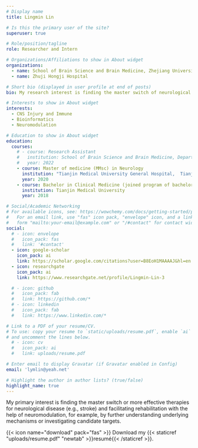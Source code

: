 ```yaml
---
# Display name
title: Lingmin Lin

# Is this the primary user of the site?
superuser: true

# Role/position/tagline
role: Researcher and Intern

# Organizations/Affiliations to show in About widget
organizations:
  - name: School of Brain Science and Brain Medicine, Zhejiang University
  - name: Zhuji Hongji Hospital

# Short bio (displayed in user profile at end of posts)
bio: My research interest is finding the master switch of neurological disease (e.g., stroke) and facilitating rehabilitation by investigating candidate targets for stroke with neuromodulation.

# Interests to show in About widget
interests:
  - CNS Injury and Immune
  - Bioinformatics
  - Neuromodulation

# Education to show in About widget
education:
  courses:
    # - course: Research Assistant
    #   institution: School of Brain Science and Brain Medicine, Department of Rehabilitation Medicine in the First Affiliated Hospital of Zhejiang University
    #   year: 2022
    - course: Master of medicine (MMsc) in Neurology 
      institution: "Tianjin Medical University General Hospital,  Tianjin Neurological Institute"
      year: 2020
    - course: Bachelor in Clinical Medicine (joined program of bachelor and master degrees)
      institution: Tianjin Medical University
      year: 2018

# Social/Academic Networking
# For available icons, see: https://wowchemy.com/docs/getting-started/page-builder/#icons
#   For an email link, use "fas" icon pack, "envelope" icon, and a link in the
#   form "mailto:your-email@example.com" or "/#contact" for contact widget.
social:
  # - icon: envelope
  #   icon_pack: fas
  #   link: '#contact'
  - icon: google-scholar 
    icon_pack: ai
    link: https://scholar.google.com/citations?user=B8EoH1MAAAAJ&hl=en
  - icon: researchgate
    icon_pack: ai
    link: https://www.researchgate.net/profile/Lingmin-Lin-3

  # - icon: github
  #   icon_pack: fab
  #   link: https://github.com/*
  # - icon: linkedin
  #   icon_pack: fab
  #   link: https://www.linkedin.com/*

# Link to a PDF of your resume/CV.
# To use: copy your resume to `static/uploads/resume.pdf`, enable `ai` icons in `params.toml`,
# and uncomment the lines below.
  # - icon: cv
  #   icon_pack: ai
  #   link: uploads/resume.pdf

# Enter email to display Gravatar (if Gravatar enabled in Config)
email: 'lymlin@yeah.net'

# Highlight the author in author lists? (true/false)
highlight_name: true
---
```


My primary interest is finding the master switch or more effective therapies for neurological disease (e.g., stroke) and facilitating rehabilitation with the help of neuromodulation, for example, by further understanding underlying mechanisms or investigating candidate targets.


{{< icon name="download" pack="fas" >}} Download my {{< staticref "uploads/resume.pdf" "newtab" >}}resumé{{< /staticref >}}.

